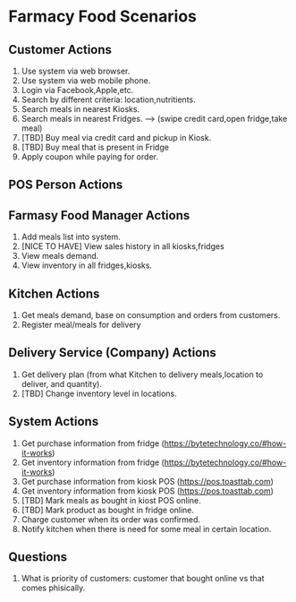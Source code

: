 # Farmacy Food Scenarios

## Customer Actions
1. Use system via web browser.
1. Use system via web mobile phone.
1. Login via Facebook,Apple,etc.
1. Search by different criteria: location,nutritients.
1. Search meals in nearest Kiosks. 
1. Search meals in nearest Fridges. --> (swipe credit card,open fridge,take meal)
1. [TBD] Buy meal via credit card and pickup in Kiosk.
1. [TBD] Buy meal that is present in Fridge
1. Apply coupon while paying for order.

## POS Person Actions

## Farmasy Food Manager Actions
1. Add meals list into system.
1. [NICE TO HAVE] View sales history in all kiosks,fridges
1. View meals demand.
1. View inventory in all fridges,kiosks.

##  Kitchen Actions
1. Get meals demand, base on consumption and orders from customers.
1. Register meal/meals for delivery

## Delivery Service (Company) Actions
1. Get delivery plan (from what Kitchen to delivery meals,location to deliver, and quantity).
1. [TBD] Change inventory level in locations.

## System Actions
1. Get purchase information from fridge (https://bytetechnology.co/#how-it-works)
1. Get inventory information from fridge (https://bytetechnology.co/#how-it-works)
1. Get purchase information from kiosk POS (https://pos.toasttab.com)
1. Get inventory information from kiosk POS (https://pos.toasttab.com)
1. [TBD] Mark meals as bought in kiost POS online.
1. [TBD] Mark product as bought in fridge online.
1. Charge customer when its order was confirmed. 
1. Notify kitchen when there is need for some meal in certain location.


## Questions
1. What is priority of customers: customer that bought online vs that comes phisically.
